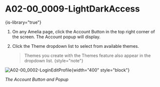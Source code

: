 # A02-00_0009-LightDarkAccess

{is-library="true"}

<snippet id="A02-00_0009-LightDarkAccess_snippet">

1. On any Amelia page, click the Account Button in the top right corner of the screen. The Account popup will display.

2. Click the Theme dropdown list to select from available themes.

    > Themes you create with the Themes feature also appear in the dropdown list. {style="note"}

![A02-00_0002-LoginEditProfile](A02-00_0002-LoginEditProfile.png){width="400" style="block"}

*The Account Button and Popup*


</snippet>